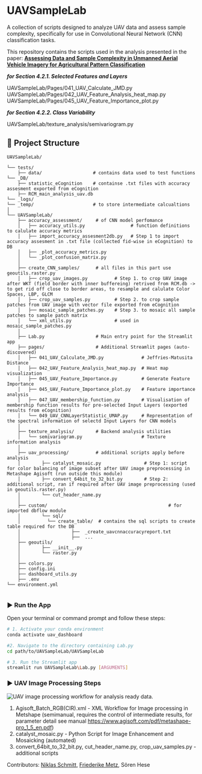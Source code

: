 # UAVSampleLab
A collection of scripts designed to analyze UAV data and assess sample complexity, 
specifically for use in Convolutional Neural Network (CNN) classification tasks.


This repository contains the scripts used in the analysis presented in the paper:
**[Assessing Data and Sample Complexity in Unmanned Aerial Vehicle Imagery for Agricultural Pattern Classification](https://www.sciencedirect.com/science/article/pii/S2772375525000334?via%3Dihub)**


*****for Section 4.2.1. Selected Features and Layers***** 

 UAVSampleLab/Pages/041_UAV_Calculate_JMD.py
 UAVSampleLab/Pages/042_UAV_Feature_Analysis_heat_map.py  
 UAVSampleLab/Pages/045_UAV_Feature_Importance_plot.py


*****for Section 4.2.2. Class Variability***** 

UAVSampleLab/texture_analysis/semivariogram.py 





## 📁 Project Structure

```plaintext
UAVSampleLab/

└── tests/
    ├── data/                   # contains data used to test functions
└── _DB/
    ├── statistic_eCognition    # containse .txt files with accuracy assesment exported from eCognition
    ├── RCM_main_analysis_uav.db 
└── _logs/
└── _temp/                      # to store intermediate calcualtions
│ 
└── UAVSampleLab/
    ├── accuracy_assessment/     # of CNN model perfomance
    │   ├── accuracy_utils.py                 # function definitions to calulate accuracy metrics 
    │   ├── import_accuracy_assesment2db.py   # Step 1 to import accuracy assesment in .txt file (collected fid-wise in eCognition) to DB 
    │   ├── _plot_accuracy_metrics.py            
    │   └── _plot_confusion_matrix.py            
    │    
    ├── create_CNN_samples/      # all files in this part use geoutils.raster.py 
    │   ├── crop_uav_images.py          # Step 1. to crop UAV image after WKT (field border with inner buffereing) retrived from RCM.db -> to get rid off close to border areas, to resample and calulate Color Spaces, LBP, GLCM
    │   ├── crop_uav_samples.py         # Step 2. to crop sample patches from UAV image with vector file exported from eCognition
    │   ├── mosaic_sample_patches.py    # Step 3. to mosaic all sample patches to sample patch matrix
    │   └── xml_utils.py                # used in mosaic_sample_patches.py
    │ 
    ├── Lab.py                   # Main entry point for the Streamlit app
    ├── pages/                   # Additional Streamlit pages (auto-discovered)
    │   ├── 041_UAV_Calculate_JMD.py              # Jeffries-Matusita Distance
    │   ├── 042_UAV_Feature_Analysis_heat_map.py  # Heat map visualization
    │   ├── 045_UAV_Feature_Importance.py         # Generate Feature Importance
    │   ├── 045_UAV_Feature_Importance_plot.py    # Feature importance analysis
    │   ├── 047_UAV_membership_function.py        # Visualisation of membership function results for pre-selected Input Layers (exported results from eCognition)
    │   └── 049_UAV_CNNLayerStatistic_UMAP.py     # Representation of the spectral information of selectd Input Layers for CNN models
    │ 
    ├── texture_analysis/        # Backend analysis utilities
    │   └── semivariogram.py                      # Texture information analysis
    │ 
    ├── uav_processing/          # additional scripts apply before analysis 
    │        ├── catalyst_mosaic.py                # Step 1: script for color balancing of image subset after UAV image preprocessing in Metashape Agisoft (run outside this module)
    │        ├── convert_64bit_to_32_bit.py        # Step 2: additional script, ran if required after UAV image preprocessing (used in geoutils.raster.py)
    │        └── cut_header_name.py                          
    │ 
    ├── custom/                                             # for imported dbflow module
    │        └── sql/  
    │          └── create_table/  # contains the sql scripts to create table required for the DB
    │                   ├──  _create_uavcnnaccuracyreport.txt  
    │                   ├──  ...       
    ├── geoutils/
    │        ├── __init__.py    
    │        └── raster.py      
    │     
    ├── colors.py 
    ├── config.ini  
    ├── dashboard_utils.py   
    ├── .env   
└── environment.yml              
    
```

### ▶️ Run the App
Open your terminal or command prompt and follow these steps:

```bash
# 1. Activate your conda environment
conda activate uav_dashboard

#2. Navigate to the directory containing Lab.py
cd path/to/UAVSampleLab/UAVSampleLab

# 3. Run the Streamlit app
streamlit run UAVSampleLab\Lab.py [ARGUMENTS]
```

### ▶️ UAV Image Processing Steps

![UAV image processing workflow for analysis ready data.](https://ars.els-cdn.com/content/image/1-s2.0-S2772375525000334-gr003_lrg.jpg)

1. Agisoft_Batch_RGB(CIR).xml  - XML Workflow for Image processing in Metshape (semimanual, requires the control of intermediate results, for parameter detail see manual https://www.agisoft.com/pdf/metashape-pro_1_5_en.pdf)
2. catalyst_mosaic.py - Python Script  for Image Enhancement and Mosaicking (automated)
3. convert_64bit_to_32_bit.py, cut_header_name.py, crop_uav_samples.py - additional scripts



Contributors: [Niklas Schmitt](https://github.com/Niklas-Schm/), 
              [Friederike Metz](https://github.com/friedmag-m),
              Sören Hese
